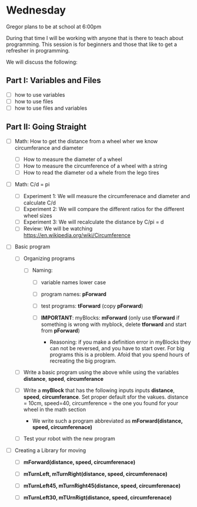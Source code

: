 Wednesday
=========

Gregor plans to be at school at 6:00pm

During that time I will be working with anyone that is there to teach about programming. 
This session is for beginners and those that like to get a refresher in programming.
  
We will discuss the following:
  
Part I: Variables and Files
---------------------------

* [ ] how to use variables
* [ ] how to use files
* [ ] how to use files and variables
  
Part II: Going Straight
------------------------

* [ ] Math: How to get the distance from a wheel wher we know circumferance and diameter

  * [ ] How to measure the diameter of a wheel 
  * [ ] How to measure the circumference of a wheel with a string
  * [ ] How to read the diameter od a whele from the lego tires
  
* [ ] Math: C/d = pi
  
  * [ ] Experiment 1: We will measure the circumferenace and diameter and calculate C/d
  * [ ] Experiment 2: We will compare the different ratios for the different wheel sizes
  * [ ] Experiment 3: We will recalculate the distance by C/pi = d
  * [ ] Review: We will be watching https://en.wikipedia.org/wiki/Circumference
  
* [ ] Basic program
 
  *  [ ] Organizing programs
  
    * [ ] Naming: 
    
      * [ ] variable names lower case  
      * [ ] program names: __pForward__
      * [ ] test programs: __tForward__ (copy __pForward__)
      * [ ] __IMPORTANT__: myBlocks: __mForward__ (only use __tForward__ if something is wrong with myblock, delete __tforward__ and start from __pForward__)
      
        * Reasoning: if you make a definition error in myBlocks they can not be reversed, and you have to start over. For big programs this is a problem. Afoid that you spend hours of recreating the big program.

  * [ ] Write a basic program using the above while using the variables __distance__, __speed__, __circumferance__
  * [ ] Write a __myBlock__ that has the following inputs inputs __distance__, __speed__, __circumferance__. Set proper default sfor the vakues. distance = 10cm, speed=40, circumference = the one you found for your wheel in the math section
  
    * We write such a program abbreviated as __mForward(distance, speed, circumferenace)__
 
  * [ ] Test your robot with the new program
  
* [ ] Creating a Library for moving

  * [ ] __mForward(distance, speed, circumferenace)__
  * [ ] __mTurnLeft, mTurnRight(distance, speed, circumferenace)__
  * [ ] __mTurnLeft45, mTurnRight45(distance, speed, circumferenace)__
  * [ ] __mTurnLeft30, mTUrnRigt(distance, speed, circumferenace)__


  
  
        
        
        
        
  

